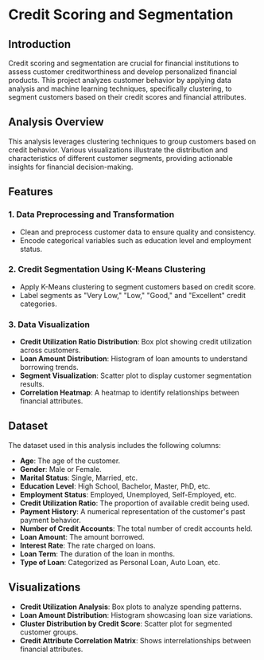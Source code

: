 # Credit Scoring and Segmentation

## Introduction

Credit scoring and segmentation are crucial for financial institutions to assess customer creditworthiness and develop personalized financial products. This project analyzes customer behavior by applying data analysis and machine learning techniques, specifically clustering, to segment customers based on their credit scores and financial attributes.

## Analysis Overview

This analysis leverages clustering techniques to group customers based on credit behavior. Various visualizations illustrate the distribution and characteristics of different customer segments, providing actionable insights for financial decision-making.

## Features

### 1. Data Preprocessing and Transformation
- Clean and preprocess customer data to ensure quality and consistency.
- Encode categorical variables such as education level and employment status.

### 2. Credit Segmentation Using K-Means Clustering
- Apply K-Means clustering to segment customers based on credit score.
- Label segments as "Very Low," "Low," "Good," and "Excellent" credit categories.

### 3. Data Visualization
- **Credit Utilization Ratio Distribution**: Box plot showing credit utilization across customers.
- **Loan Amount Distribution**: Histogram of loan amounts to understand borrowing trends.
- **Segment Visualization**: Scatter plot to display customer segmentation results.
- **Correlation Heatmap**: A heatmap to identify relationships between financial attributes.

## Dataset

The dataset used in this analysis includes the following columns:

- **Age**: The age of the customer.
- **Gender**: Male or Female.
- **Marital Status**: Single, Married, etc.
- **Education Level**: High School, Bachelor, Master, PhD, etc.
- **Employment Status**: Employed, Unemployed, Self-Employed, etc.
- **Credit Utilization Ratio**: The proportion of available credit being used.
- **Payment History**: A numerical representation of the customer's past payment behavior.
- **Number of Credit Accounts**: The total number of credit accounts held.
- **Loan Amount**: The amount borrowed.
- **Interest Rate**: The rate charged on loans.
- **Loan Term**: The duration of the loan in months.
- **Type of Loan**: Categorized as Personal Loan, Auto Loan, etc.

## Visualizations

- **Credit Utilization Analysis**: Box plots to analyze spending patterns.
- **Loan Amount Distribution**: Histogram showcasing loan size variations.
- **Cluster Distribution by Credit Score**: Scatter plot for segmented customer groups.
- **Credit Attribute Correlation Matrix**: Shows interrelationships between financial attributes.

